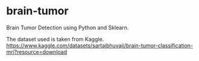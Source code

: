 # brain-tumor
Brain Tumor Detection using Python and Sklearn.

The dataset used is taken from Kaggle.
https://www.kaggle.com/datasets/sartajbhuvaji/brain-tumor-classification-mri?resource=download

